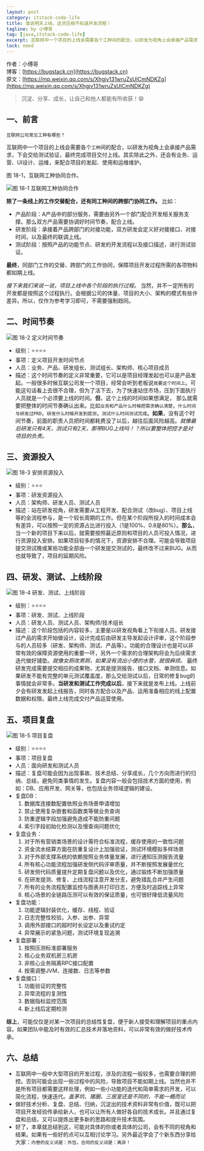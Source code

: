 ```yaml
---
layout: post
category: itstack-code-life
title: 谁说明天上线，这货压根不知道开发流程！
tagline: by 小傅哥
tag: [java,itstack-code-life]
excerpt: 互联网中一个项目的上线会需要各个工种间的配合，以研发为视角上会承接产品需求，下会交给测试验证，最终完成项目交付上线。其实除此之外，还会有业务、运营、UI设计、运维，来配合项目的发起、使用和运维维护。
lock: need
---
```


作者：小傅哥
<br/>博客：[https://bugstack.cn](https://bugstack.cn)
<br/>原文：[https://mp.weixin.qq.com/s/Xhgjv131wruZsUICmNDKZg](https://mp.weixin.qq.com/s/Xhgjv131wruZsUICmNDKZg)

> 沉淀、分享、成长，让自己和他人都能有所收获！😄

## 一、前言

`互联网公司常见工种有哪些？`

互联网中一个项目的上线会需要各个`工种`间的配合，以研发为视角上会承接产品需求，下会交给测试验证，最终完成项目交付上线。其实除此之外，还会有业务、运营、UI设计、运维，来配合项目的发起、使用和运维维护。

图 18-1，互联网工种协同合作。

![图 18-1 互联网工种协同合作](https://bugstack.cn/assets/images/2020/all-18-1.png)

**除了一条线上的工作交替配合，还有同工种间的跨部门协同工作。** 比如：
- 产品阶段：A产品中的部分服务，需要由另外一个部门配合开发相关服务支撑。那么双方产品需要协调好时间节奏，配合上线。
- 研发阶段：承接着产品跨部门的对接功能，双方研发会定义好对接接口、对接时间，以及最终的联调上线。
- 测试阶段：按照产品的功能节点、研发的开发流程以及接口描述，进行测试验证。

**最终**，同部门工作的交替、跨部门的工作协同，保障项目开发过程所需的各项物料都如期上线。

*接下来我们来说一说，项目上线中各个阶段的执行过程。* 当然，并不一定所有的开发都是按照这个过程执行。​会根据公司的体量、项目的大小、架构的模式有些许差异。所以，仅作为参考学习即可，不需要强制趋同。

## 二、时间节奏

![图 18-2 定义时间节奏](https://bugstack.cn/assets/images/2020/all-18-2.png)

- 级别：⭐⭐⭐⭐
- 事项：定义项目开发时间节点
- 人员：业务、产品、研发组长、测试组长、架构师、核心项目成员
- 描述：这个时间节奏的定义非常重要，它可以是项目经理发起也可以是产品发起。一般很多时候互联公司发一个项目，经常会听到老板说`我要这个时间上`。可能这句话看上去很不合理，但为了活下去，为了快速站住市场，压到下面执行人员就是一个必须要上线的时间。**但**，这个上线的时间如果想满足， 那么就需要把整体的时间节奏确认出来。比如`业务和产品什么时候把需求确认清楚`，`什么时间与研发过PRD`，`研发什么时候开发到提测`，`测试什么时间测试完成`。**如果**，没有这个时间节奏，前面的职责人员把时间都耗费没了以后，越往后面风险越高。*就像最后研发只有4天，测试只有2天，那带BUG上线吗！？所以要整体把控才是对项目的负责。*

## 三、资源投入

![图 18-3 安排资源投入](https://bugstack.cn/assets/images/2020/all-18-3.png)

- 级别：⭐⭐⭐
- 事项：研发资源投入
- 人员：架构师、研发人员、测试人员
- 描述：站在研发视角，研发需要从工程开发、配合测试（改bug）、项目上线等的全流程参与，是一个较长周期的工作。但在某个阶段所投入的时间成本会有差异，可以按照一定的资源占比进行投入（1是100%、0.8是80%）。**那么**，当一个新的项目下来以后，就需要按照最近原则和项目的人员可投入情况，进行资源投入安排。如果项目较多的情况下，资源安排不合理。可能会导致项目提交测试晚或某些功能全部由一个研发提交测试的，最终改不过来BUG。从而也就导致了，项目的延期风险。

## 四、研发、测试、上线阶段

![图 18-4 研发、测试、上线阶段](https://bugstack.cn/assets/images/2020/all-18-4.png)

- 级别：⭐⭐⭐⭐
- 事项：研发、测试、上线阶段
- 人员：研发人员、测试人员、架构师/技术组长
- 描述：这个阶段包括的内容较多，主要是以研发视角看上下衔接人员。研发接过产品的需求开始做设计，设计完成后由研发主导发起设计评审，这个阶段参与的人员较多（研发、架构师、测试、产品等）。功能的合理设计也是可以非常有效的保障资源使用的重要一环，另外一个需求的合理架构将会为后续需求迭代做好铺垫。*就像女厕改男厕，如果没有流出小便的水管，就很麻烦。* 最终研发完成需要提交相应的成果物，尤其是提测报告、接口文档、单测信息。如果研发不能有完整的单元测试覆盖度，那么交给测试以后，日常的修复bug的事情就会非常多。**当研发和测试工作完成以后**，接下来就是发布上线。上线前夕会有研发发起上线报告，同时各方配合以及产品、运用准备相应的线上配置数据和权限。最终上线完成交付产品运营使用。

## 五、项目复盘

![图 18-5 项目复盘](https://bugstack.cn/assets/images/2020/all-18-5.png)

- 级别：⭐⭐⭐⭐
- 事项：项目复盘
- 人员：面向研发和测试人员
- 描述：复盘可能会因为出现事故、技术总结、分享成长，几个方向而进行的归纳、总结，避免同类事情的发生。复盘内容一般会包括技术方面的使用，例如：DB、应用开发、网关等，也包括业务领域逻辑的建设。
- 复盘DB：
	1. 数据库连接数配置依照业务场景申请增加
  2. 禁止使用复杂嵌套和函数类等做业务查询
  3. 防重逻辑字段加强避免造成不能防重问题
  4. 索引字段初始化检测以及慢查询问题优化
- 复盘业务：
	1. 对于所有营销类场景的设计需符合标准流程，缓存使用的一致性问题
  2. 资金流水结算方面在防重复设计上加强验证，测试环境模拟多样场景
  3. 对于外部支撑系统的依赖按照业务体量发展，进行通知压测报告流量
  4. 所有核心功能流程加强研发侧代码评审质量，并不断按照发展量优化
  5. 研发侧代码质量提升定期复盘问题以及优化，通过锻炼不断加强质量
  6. 在研发提测、修复、上线流程注意开发分支，避免错乱合并产生问题
  7. 所有的业务流程配置监控与图表并打印日志，方便及时追踪线上异常
  8. 核心场景的全链路压测可以有效的保证质量，也可很好降低流量风险
- 复盘功能：
	1. 功能逻辑封装优化，缓存、线程、验证
	2. 日志完整性校验，入参、出参、异常
	3. 调用外部接口的超时时长设定以及重试约定
	4. 异常展示的紧急问题，测试环境复现追溯
- 复盘部署：
	1. 按照压测标准部署服务
	2. 核心业务双机房三机房
	3. 非核心业务隔离RPC接口配置
	4. 按需调整JVM、连接数、日志等参数
- 复盘接口：
	1. 功能验证的完整性
	2. 异常流程的复测性
	3. 数据指标监控范围
	4. 新上线后定期检测

**综上**，可能仅仅是对某一次项目的总结性复盘，便于新人接受和理解项目的重点内容。如果团队中能及时有效的汇总技术并落地资料，可以非常有效的做好技术传承。

## 六、总结

- 互联网中一般中大型项目的开发过程，涉及的流程一般较多，也需要合理的把控。否则可能会出现一些过程中的风险，导致项目不能如期上线。当然也并不是所有项目都需要这样处理，例如一些小功能的迭代和简单需求的开发，可以简化流程，快速迭代。*盖茅坑、猪圈、三居室还是不同的，不能一概而论*
- 做好技术分析、复盘、总结、归纳，沉淀出的技术资料非常有价值，既可以把项目开发经验传承给新人，也可以让所有人做好各自的技术成长。并且通过复盘和总结，又可以提炼出更多新的思路和提升技术氛围。
- 好了，本章就总结到这，可能对具体的你或者具体的公司，会有不同的视角和结果。如果有一些好的点可以互相讨论学习。另外最近学会了个新东西分享给大家：`内卷的反义词是：外包，合同的反义词是：离异！`
